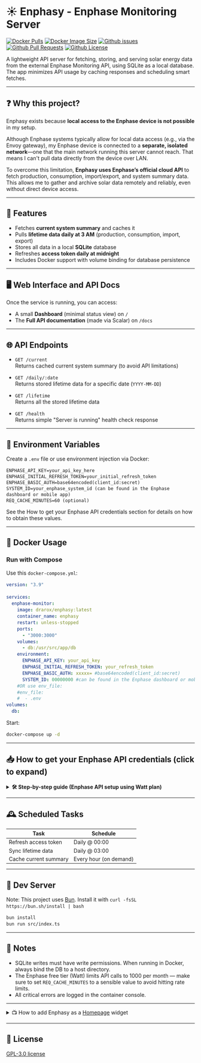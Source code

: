 # ☀️ Enphasy - Enphase Monitoring Server
[![Docker Pulls](https://badgen.net/docker/pulls/drarox/enphasy?icon=docker&label=pulls)](https://hub.docker.com/r/drarox/enphasy/)
[![Docker Image Size](https://badgen.net/docker/size/drarox/enphasy?icon=docker&label=image%20size)](https://hub.docker.com/r/drarox/enphasy/)
[![Github issues](https://img.shields.io/github/issues/drarox/enphasy?logo=github)](https://github.com/Drarox/Enphasy/issues)
[![Github Pull Requests](https://img.shields.io/github/issues-pr/drarox/enphasy?logo=github)](https://github.com/Drarox/Enphasy/pulls)
[![Github License](https://img.shields.io/github/license/drarox/enphasy)](https://github.com/Drarox/Enphasy/blob/master/LICENSE)

A lightweight API server for fetching, storing, and serving solar energy data from the external Enphase Monitoring API, using SQLite as a local database. The app minimizes API usage by caching responses and scheduling smart fetches.

---

## ❓ Why this project?

Enphasy exists because **local access to the Enphase device is not possible** in my setup.

Although Enphase systems typically allow for local data access (e.g., via the Envoy gateway), my Enphase device is connected to a **separate, isolated network**—one that the main network running this server cannot reach. That means I can't pull data directly from the device over LAN.

To overcome this limitation, **Enphasy uses Enphase’s official cloud API** to fetch production, consumption, import/export, and system summary data. This allows me to gather and archive solar data remotely and reliably, even without direct device access.

---

## 🚀 Features

- Fetches **current system summary** and caches it
- Pulls **lifetime data daily at 3 AM** (production, consumption, import, export)
- Stores all data in a local **SQLite** database
- Refreshes **access token daily at midnight**
- Includes Docker support with volume binding for database persistence


---

## 🖥️ Web Interface and API Docs

Once the service is running, you can access:

-  A small **Dashboard** (minimal status view) on `/`
- The **Full API documentation** (made via Scalar) on `/docs`

---

## 🌐 API Endpoints

- `GET /current`  
  Returns cached current system summary (to avoid API limitations)

- `GET /daily/:date`  
  Returns stored lifetime data for a specific date (`YYYY-MM-DD`)

- `GET /lifetime`  
  Returns all the stored lifetime data

- `GET /health`  
  Returns simple "Server is running" health check response
---

## 🔐 Environment Variables

Create a `.env` file or use environment injection via Docker:

```env
ENPHASE_API_KEY=your_api_key_here
ENPHASE_INITIAL_REFRESH_TOKEN=your_initial_refresh_token
ENPHASE_BASIC_AUTH=base64encoded(client_id:secret)
SYSTEM_ID=your_enphase_system_id (can be found in the Enphase dashboard or mobile app)
REQ_CACHE_MINUTES=60 (optional)
````

See the How to get your Enphase API credentials section for details on how to obtain these values.

---

## 🐳 Docker Usage

### Run with Compose

Use this `docker-compose.yml`:

```yaml
version: "3.9"

services:
  enphase-monitor:
    image: drarox/enphasy:latest
    container_name: enphasy
    restart: unless-stopped
    ports:
      - "3000:3000"
    volumes:
      - db:/usr/src/app/db
    environment:
      ENPHASE_API_KEY: your_api_key
      ENPHASE_INITIAL_REFRESH_TOKEN: your_refresh_token
      ENPHASE_BASIC_AUTH: xxxxx= #base64encoded(client_id:secret)
      SYSTEM_ID: 00000000 #can be found in the Enphase dashboard or mobile app
    #OR use env_file:
    #env_file:
    #  - .env
volumes:
  db:
```

Start:

```bash
docker-compose up -d
```

---

## 📥 How to get your Enphase API credentials (click to expand)

<details>
<summary><strong>🛠️ Step-by-step guide (Enphase API setup using Watt plan)</strong></summary>

### ✅ Using the free tier from Enphase (plan named <kbd>Watt</kbd>)

---

#### 1. Create an Enphase Developer Account

Sign up for free at:

🔗 [https://developer-v4.enphase.com/signup](https://developer-v4.enphase.com/signup)

---

#### 2. Create a new app

* Go to the **Applications** tab.
* Click **Create Application**.
* Select the **Watt** free plan.
* Choose a name (e.g. `Enphasy`).
* Under **Access Control**, select **all the permissions**.

---

#### 3. Gather credentials

* Copy your **API Key** → Set as `ENPHASE_API_KEY` in your environment.
* Copy your **Client ID** and **Client Secret**.
* Create your `ENPHASE_BASIC_AUTH` value like this:

```bash
# Replace below with your actual client ID and secret
echo -n "your_client_id:your_client_secret" | base64
```

Use the result in your `.env` or `docker-compose.yml`:

```env
ENPHASE_BASIC_AUTH=<base64_encoded_credentials>
```

---

#### 4. Get the initial refresh token

You’ll only need this **once**—afterward, Enphasy will auto-refresh it.

##### 🔐 Authorize your app with an Enphase consumer account:

Take the **Authorization URL** and append the required redirect URI:

Just add `redirect_uri=https://api.enphaseenergy.com/oauth/redirect_uri` to the end of the URL:

```text
Base: https://api.enphaseenergy.com/oauth/authorize?response_type=code&client_id=YOUR_CLIENT_ID
Final: https://api.enphaseenergy.com/oauth/authorize?response_type=code&client_id=YOUR_CLIENT_ID&redirect_uri=https://api.enphaseenergy.com/oauth/redirect_uri
```

* Open the final URL in your browser (or share it with the Enphase account holder).
* Log in and authorize the app.
* You’ll see something like:

  > **Authorization code (XXX) is generated**

* Copy the code and paste it into the `curl` request below.
---

#### 5. Exchange the code for a refresh token

Make this `curl` request to retrieve your first token:

```bash
curl --location --request POST 'https://api.enphaseenergy.com/oauth/token?grant_type=authorization_code&redirect_uri=https://api.enphaseenergy.com/oauth/redirect_uri&code=XXX' \
--header 'Authorization: Basic XXXXXX='
```

* Replace the code `XXX` with the authorization code from the previous step.
* Replace the basic authorization header `XXXXXX=` with your `ENPHASE_BASIC_AUTH` value from earlier.

This will return a JSON like:

```json
{
  "refresh_token": "your-refresh-token",
  ...
}
```

---

#### 6. Add it to your environment

Set it in your `.env` or `docker-compose.yml`:

```env
ENPHASE_INITIAL_REFRESH_TOKEN=your-refresh-token
```

---

🎉 You're done! Enphasy will now handle data syncing and token refreshing automatically.

---

📚 **Further Documentation:**

* [Quick Start Guide](https://developer-v4.enphase.com/docs/quickstart.html#step_1)
* [Full API Reference](https://developer-v4.enphase.com/docs.html)

</details>

---

## 🕰️ Scheduled Tasks

| Task                  | Schedule               |
| --------------------- |------------------------|
| Refresh access token  | Daily @ 00:00          |
| Sync lifetime data    | Daily @ 03:00          |
| Cache current summary | Every hour (on demand) |

---

## 🧪 Dev Server

Note: This project uses [Bun](https://bun.sh). Install it with `curl -fsSL https://bun.sh/install | bash`

```bash
bun install
bun run src/index.ts
```

---

## 📌 Notes

* SQLite writes must have write permissions. When running in Docker, always bind the DB to a host directory.
* The Enphase free tier (Watt) limits API calls to 1000 per month — make sure to set `REQ_CACHE_MINUTES` to a sensible value to avoid hitting rate limits.
* All critical errors are logged in the container console.

---

<details>
<summary>📺 How to add Enphasy as a <a href="https://gethomepage.dev/" target="_blank">Homepage</a> widget</summary>

To show Enphasy data in your Homepage dashboard, you can use the built-in `customapi` widget. Below is an example configuration that shows:

- Real-time power data
- Lifetime energy metrics
- Yesterday's solar, consumption, import/export data

Add this block to your `homepage/config/services.yaml` file:

```yaml
    - Enphase Enlighten:
        icon: /img/enphase.png
        href: https://enlighten.enphaseenergy.com/web/
        description: Solar Power
        widgets:
          - type: customapi
            url: http://enphasy:3000/current
            method: GET
            mappings:
              - field: current_power
                label: Current Power
                format: number
                suffix: "W"
              - field: energy_today
                label: Energy Today
                format: number
                suffix: "Wh"
              - field: energy_lifetime
                label: Energy Lifetime
                format: number
                scale: 0.001
                suffix: "kWh"
          - type: customapi
            url: http://enphasy:3000/daily/yesterday
            method: GET
            mappings:
              - field: production
                label: Prod Yest
                format: number
                suffix: "Wh"
              - field: consumption
                label: Cons Yest
                format: number
                suffix: "Wh"
              - field: import
                label: Import Yest
                format: number
                suffix: "Wh"
              - field: export
                label: Export Yest
                format: number
                suffix: "Wh"
```

Preview:

![Enphasy widget](https://raw.githubusercontent.com/Drarox/Enphasy/master/img/homepage.png)
</details>

---

## 📃 License

[GPL-3.0 license](https://github.com/Drarox/Enphasy/blob/master/LICENSE)

